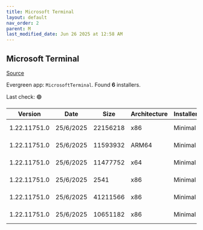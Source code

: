```yaml
---
title: Microsoft Terminal
layout: default
nav_order: 2
parent: M
last_modified_date: Jun 26 2025 at 12:58 AM
---
```


## Microsoft Terminal

[Source](https://github.com/microsoft/terminal/)

Evergreen app: `MicrosoftTerminal`. Found **6** installers.

Last check: 🟢

| Version      | Date      | Size     | Architecture | InstallerType | Type       | URI                                                                                                                                                                                                                                                                                                                                    |
| ------------ | --------- | -------- | ------------ | ------------- | ---------- | -------------------------------------------------------------------------------------------------------------------------------------------------------------------------------------------------------------------------------------------------------------------------------------------------------------------------------------- |
| 1.22.11751.0 | 25/6/2025 | 22156218 | x86          | Minimal       | msixbundle | [https://github.com/microsoft/terminal/releases/download/v1.22.11751.0/Microsoft.WindowsTerminal_1.22.11751.0_8wekyb3d8bbwe.msixbundle](https://github.com/microsoft/terminal/releases/download/v1.22.11751.0/Microsoft.WindowsTerminal_1.22.11751.0_8wekyb3d8bbwe.msixbundle)                                                         |
| 1.22.11751.0 | 25/6/2025 | 11593932 | ARM64        | Minimal       | zip        | [https://github.com/microsoft/terminal/releases/download/v1.22.11751.0/Microsoft.WindowsTerminal_1.22.11751.0_arm64.zip](https://github.com/microsoft/terminal/releases/download/v1.22.11751.0/Microsoft.WindowsTerminal_1.22.11751.0_arm64.zip)                                                                                       |
| 1.22.11751.0 | 25/6/2025 | 11477752 | x64          | Minimal       | zip        | [https://github.com/microsoft/terminal/releases/download/v1.22.11751.0/Microsoft.WindowsTerminal_1.22.11751.0_x64.zip](https://github.com/microsoft/terminal/releases/download/v1.22.11751.0/Microsoft.WindowsTerminal_1.22.11751.0_x64.zip)                                                                                           |
| 1.22.11751.0 | 25/6/2025 | 2541     | x86          | Minimal       | zip        | [https://github.com/microsoft/terminal/releases/download/v1.22.11751.0/GroupPolicyTemplates_1.22.11751.0.zip](https://github.com/microsoft/terminal/releases/download/v1.22.11751.0/GroupPolicyTemplates_1.22.11751.0.zip)                                                                                                             |
| 1.22.11751.0 | 25/6/2025 | 41211566 | x86          | Minimal       | zip        | [https://github.com/microsoft/terminal/releases/download/v1.22.11751.0/Microsoft.WindowsTerminal_1.22.11751.0_8wekyb3d8bbwe.msixbundle_Windows10_PreinstallKit.zip](https://github.com/microsoft/terminal/releases/download/v1.22.11751.0/Microsoft.WindowsTerminal_1.22.11751.0_8wekyb3d8bbwe.msixbundle_Windows10_PreinstallKit.zip) |
| 1.22.11751.0 | 25/6/2025 | 10651182 | x86          | Minimal       | zip        | [https://github.com/microsoft/terminal/releases/download/v1.22.11751.0/Microsoft.WindowsTerminal_1.22.11751.0_x86.zip](https://github.com/microsoft/terminal/releases/download/v1.22.11751.0/Microsoft.WindowsTerminal_1.22.11751.0_x86.zip)                                                                                           |

